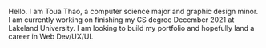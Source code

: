Hello. I am Toua Thao, a computer science major and graphic design minor. I am currently working on finishing my CS degree December 2021 at Lakeland University.
I am looking to build my portfolio and hopefully land a career in Web Dev/UX/UI.

<!---
Toua-Thao/Toua-Thao is a ✨ special ✨ repository because its `README.md` (this file) appears on your GitHub profile.
You can click the Preview link to take a look at your changes.
--->
